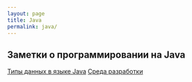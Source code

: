 ```yaml
---
layout: page
title: Java 
permalink: java/
---
```

## Заметки о программировании на Java 

[Типы данных в языке Java](javatypes)
[Среда разработки](idea)

 
